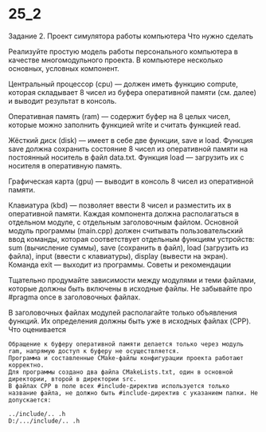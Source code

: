 # 25_2

Задание 2. Проект симулятора работы компьютера
Что нужно сделать

Реализуйте простую модель работы персонального компьютера в качестве многомодульного проекта. В компьютере несколько основных, условных компонент.

Центральный процессор (cpu) — должен иметь функцию compute, которая складывает 8 чисел из буфера оперативной памяти (см. далее) и выводит результат в консоль.

Оперативная память (ram) — содержит буфер на 8 целых чисел, которые можно заполнить функцией write и считать функцией read.

Жёсткий диск (disk) — имеет в себе две функции, save и load. Функция save должна сохранить состояние 8 чисел из оперативной памяти на постоянный носитель в файл data.txt. Функция load — загрузить их с носителя в оперативную память.

Графическая карта (gpu) — выводит в консоль 8 чисел из оперативной памяти.

Клавиатура (kbd) — позволяет ввести 8 чисел и разместить их в оперативной памяти.
Каждая компонента должна располагаться в отдельном модуле, с отдельным заголовочным файлом. Основной модуль программы (main.cpp) должен считывать пользовательский ввод команды, которая соответствует отдельным функциям устройств: sum (вычисление суммы), save (сохранить в файл), load (загрузить из файла), input (ввести с клавиатуры), display (вывести на экран). Команда exit — выходит из программы.
Советы и рекомендации

Тщательно продумайте зависимости между модулями и теми файлами, которые должны быть включены в исходные файлы. Не забывайте про #pragma once в заголовочных файлах.

В заголовочных файлах модулей располагайте только объявления функций. Их определения должны быть уже в исходных файлах (CPP).
Что оценивается

    Обращение к буферу оперативной памяти делается только через модуль ram, напрямую доступ к буферу не осуществляется.
    Программа и составленные CMake-файлы конфигурации проекта работают корректно.
    Для программы создано два файла CMakeLists.txt, один в основной директории, второй в директории src.
    В файлах CPP в поле всех #include-директив используется только название файла, не должно быть #include-директив с указанием папки. Не допускается:

    ../include/.. .h
    D:/.../include/.. .h
